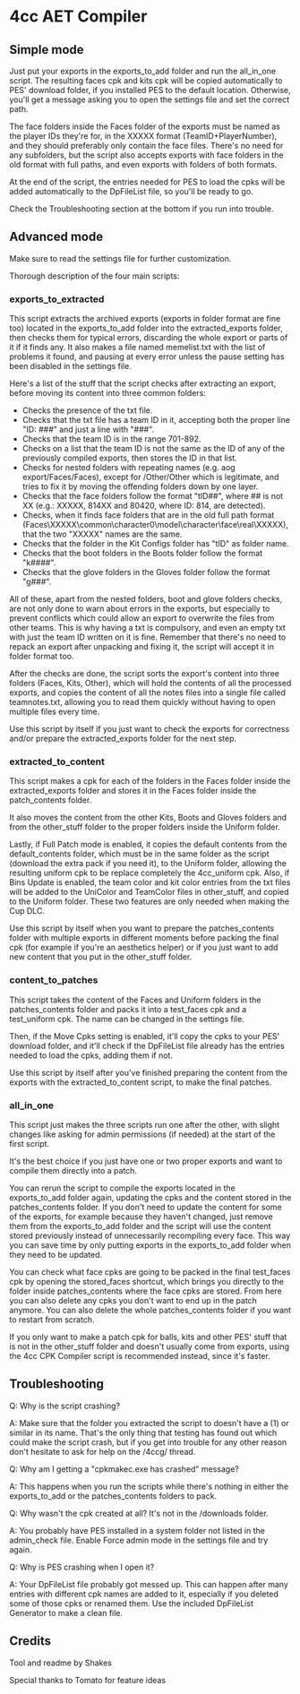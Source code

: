 # 4cc AET Compiler

## Simple mode

Just put your exports in the exports_to_add folder and run the all_in_one
script. The resulting faces cpk and kits cpk will be copied automatically to
PES' download folder, if you installed PES to the default location. Otherwise,
you'll get a message asking you to open the settings file and set the correct
path.

The face folders inside the Faces folder of the exports must be named as the
player IDs they're for, in the XXXXX format (TeamID+PlayerNumber), and they
should preferably only contain the face files. There's no need for any
subfolders, but the script also accepts exports with face folders in the old
format with full paths, and even exports with folders of both formats.

At the end of the script, the entries needed for PES to load the cpks will be
added automatically to the DpFileList file, so you'll be ready to go.

Check the Troubleshooting section at the bottom if you run into trouble.


## Advanced mode

Make sure to read the settings file for further customization.

Thorough description of the four main scripts:

### exports_to_extracted

This script extracts the archived exports (exports in folder format are fine
too) located in the exports_to_add folder into the extracted_exports folder,
then checks them for typical errors, discarding the whole export or parts of it
if it finds any.
It also makes a file named memelist.txt with the list of problems it found,
and pausing at every error unless the pause setting has been disabled in the
settings file.

Here's a list of the stuff that the script checks after extracting an export,
before moving its content into three common folders:
- Checks the presence of the txt file.
- Checks that the txt file has a team ID in it, accepting both the proper line
  "ID: ###" and just a line with "###".
- Checks that the team ID is in the range 701-892.
- Checks on a list that the team ID is not the same as the ID of any of the
  previously compiled exports, then stores the ID in that list.
- Checks for nested folders with repeating names (e.g. aog export/Faces/Faces),
  except for /Other/Other which is legitimate, and tries to fix it by moving
  the offending folders down by one layer.
- Checks that the face folders follow the format "tID##", where ## is not XX
  (e.g.: XXXXX, 814XX and 80420, where ID: 814, are detected).
- Checks, when it finds face folders that are in the old full path format
  (Faces\XXXXX\common\character0\model\character\face\real\XXXXX), that the two
  "XXXXX" names are the same.
- Checks that the folder in the Kit Configs folder has "tID" as folder name.
- Checks that the boot folders in the Boots folder follow the format "k####".
- Checks that the glove folders in the Gloves folder follow the format "g###".

All of these, apart from the nested folders, boot and glove folders checks, are
not only done to warn about errors in the exports, but especially to prevent
conflicts which could allow an export to overwrite the files from other teams.
This is why having a txt is compulsory, and even an empty txt with just the
team ID written on it is fine.
Remember that there's no need to repack an export after unpacking and fixing it,
the script will accept it in folder format too.

After the checks are done, the script sorts the export's content into three
folders (Faces, Kits, Other), which will hold the contents of all the processed
exports, and copies the content of all the notes files into a single file called
teamnotes.txt, allowing you to read them quickly without having to open multiple
files every time.

Use this script by itself if you just want to check the exports for correctness
and/or prepare the extracted_exports folder for the next step.


### extracted_to_content

This script makes a cpk for each  of the folders in the Faces folder inside
the extracted_exports folder and stores it in the Faces folder inside the
patch_contents folder.

It also moves the content from the other Kits, Boots and Gloves folders and
from the other_stuff folder to the proper folders inside the Uniform folder.

Lastly, if Full Patch mode is enabled, it copies the default contents from the
default_contents folder, which must be in the same folder as the script
(download the extra pack if you need it), to the Uniform folder, allowing the
resulting uniform cpk to be replace completely the 4cc_uniform cpk.
Also, if Bins Update is enabled, the team color and kit color entries from the
txt files will be added to the UniColor and TeamColor files in other_stuff, and
copied to the Uniform folder.
These two features are only needed when making the Cup DLC.

Use this script by itself when you want to prepare the patches_contents folder
with multiple exports in different moments before packing the final cpk (for
example if you're an aesthetics helper) or if you just want to add new content
that you put in the other_stuff folder.


### content_to_patches

This script takes the content of the Faces and Uniform folders in the
patches_contents folder and packs it into a test_faces cpk and a test_uniform
cpk. The name can be changed in the settings file.

Then, if the Move Cpks setting is enabled, it'll copy the cpks to your PES'
download folder, and it'll check if the DpFileList file already has the entries
needed to load the cpks, adding them if not.

Use this script by itself after you've finished preparing the content from the
exports with the extracted_to_content script, to make the final patches.


### all_in_one

This script just makes the three scripts run one after the other, with slight
changes like asking for admin permissions (if needed) at the start of the first
script.

It's the best choice if you just have one or two proper exports and want to
compile them directly into a patch.

You can rerun the script to compile the exports located in the exports_to_add
folder again, updating the cpks and the content stored in the patches_contents
folder.
If you don't need to update the content for some of the exports, for example
because they haven't changed, just remove them from the exports_to_add folder
and the script will use the content stored previously instead of unnecessarily
recompiling every face. This way you can save time by only putting exports in
the exports_to_add folder when they need to be updated.

You can check what face cpks are going to be packed in the final test_faces cpk
by opening the stored_faces shortcut, which brings you directly to the folder
inside patches_contents where the face cpks are stored. From here you can also
delete any cpks you don't want to end up in the patch anymore.
You can also delete the whole patches_contents folder if you want to restart
from scratch.

If you only want to make a patch cpk for balls, kits and other PES' stuff that 
is not in the other_stuff folder and doesn't usually come from exports, using
the 4cc CPK Compiler script is recommended instead, since it's faster.


## Troubleshooting

Q: Why is the script crashing?

A: Make sure that the folder you extracted the script to doesn't have a (1) or
similar in its name. That's the only thing that testing has found out which
could make the script crash, but if you get into trouble for any other reason
don't hesitate to ask for help on the /4ccg/ thread.

Q: Why am I getting a "cpkmakec.exe has crashed" message?

A: This happens when you run the scripts while there's nothing in either the
exports_to_add or the patches_contents folders to pack.

Q: Why wasn't the cpk created at all? It's not in the /downloads folder.

A: You probably have PES installed in a system folder not listed in the
admin_check file. Enable Force admin mode in the settings file and try again.

Q: Why is PES crashing when I open it?

A: Your DpFileList file probably got messed up. This can happen after many
entries with different cpk names are added to it, especially if you deleted
some of those cpks or renamed them. Use the included DpFileList Generator to
make a clean file.


## Credits

Tool and readme by Shakes

Special thanks to Tomato for feature ideas